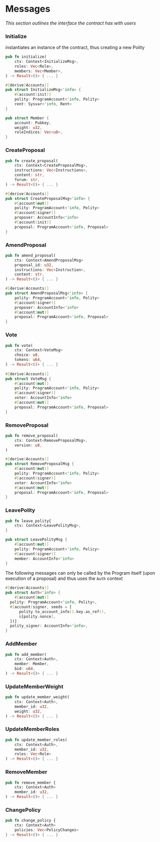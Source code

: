 # Messages

*This section outlines the interface the contract has with users*

### Initialize

instantiates an instance of the contract, thus creating a new Polity

```rust
pub fn initialize(
	ctx: Context<InitializeMsg>,
	roles: Vec<Role>,
	members: Vec<Member>,
) -> Result<()> { ... }

#[derive(Accounts)]
pub struct InitializeMsg<'info> {
	#[account(init)]
	polity: ProgramAccount<'info, Polity>
	rent: Sysvar<'info, Rent>
}

pub struct Member {
	account: Pubkey,
	weight: u32,
	roleIndices: Vec<u8>, 
}
```

### CreateProposal

```rust
pub fn create_proposal(
	ctx: Context<CreateProposalMsg>,
	instructions: Vec<Instructions>,
	content: str,
	forum: str,
) -> Result<()> { ... }

#[derive(Accounts)]
pub struct CreateProposalMsg<'info> {
	#[account(mut)]
	polity: ProgramAccount<'info, Polity>
	#[account(signer)]
	proposer: AccountInfo<'info>
	#[account(init)]
	proposal: ProgramAccount<'info, Proposal>
}
```

### AmendProposal

```rust
pub fn amend_proposal(
	ctx: Context<AmendProposalMsg>
	proposal_id: u32,
	instructions: Vec<Instruction>,
	content: str,
) -> Result<()> { ... }

#[derive(Accounts)]
pub struct AmendProposalMsg<'info> {
	polity: ProgramAccount<'info, Polity>
	#[account(signer)]
	proposer: AccountInfo<'info>
	#[account(mut)]
	proposal: ProgramAccount<'info, Proposal>
}
```

### Vote

```rust
pub fn vote(
	ctx: Context<VoteMsg>
	choice: u8,
	tokens: u64,
) -> Result<()> { ... }
 
#[derive(Accounts)]
pub struct VoteMsg {
	#[account(mut)]
	polity: ProgramAccount<'info, Polity>
	#[account(signer)]
	voter: AccountInfo<'info>
	#[account(mut)]
	proposal: ProgramAccount<'info, Proposal>
}
```

### RemoveProposal

```rust
pub fn remove_proposal(
	ctx: Context<RemoveProposalMsg>,
	version: u8,
)

#[derive(Accounts)]
pub struct RemoveProposalMsg {
	#[account(mut)]
	polity: ProgramAccount<'info, Polity>
	#[account(signer)]
	voter: AccountInfo<'info>
	#[account(mut)]
	proposal: ProgramAccount<'info, Proposal>
}
```

### LeavePolity

```rust
pub fn leave_polity{
	ctx: Context<LeavePolityMsg>,
}

pub struct LeavePolityMsg {
	#[account(mut)]
	polity: ProgramAccount<'info, Policy>
	#[account(signer)]
	member: AccountInfo<'info>
}
```

The following messages can only be called by the Program itself (upon execution of a proposal) and thus uses the `Auth` context

```rust
#[derive(Accounts)]
pub struct Auth<'info> {
	#[account(mut)]
  polity: ProgramAccount<'info, Polity>,
  #[account(signer, seeds = [
      polity.to_account_info().key.as_ref(),
      &[polity.nonce],
  ])]
  polity_signer: AccountInfo<'info>,
}
```

### AddMember

```rust
pub fn add_member(
	ctx: Context<Auth>,
	member: Member,
	bid: u64,
) -> Result<()> { ... }
```

### UpdateMemberWeight

```rust
pub fn update_member_weight(
	ctx: Context<Auth>,
	member_id: u32,
	weight: u32,
) -> Result<()> { ... }
```

### UpdateMemberRoles

```rust
pub fn update_member_roles(
	ctx: Context<Auth>,
	member_id: u32,
	roles: Vec<Role>
) -> Result<()> { ... }
```

### RemoveMember

```rust
pub fn remove_member {
	ctx: Context<Auth>
	member_id: u32,
) -> Result<()> { ... }
```

### ChangePolicy

```rust
pub fn change_policy {
	ctx: Context<Auth>
	policies: Vec<PolicyChanges>
} -> Result<()> { ... }
```